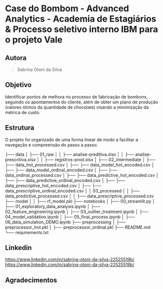 # Case do Bombom - Advanced Analytics - Academia de Estagiários & Processo seletivo interno IBM para o projeto Vale

## Autora

> Sabrina Otoni da Silva

## Objetivo
Identificar pontos de melhora no processo de fabricação de bombons, seguindo os apontamentos do cliente, além de obter um plano de produção (valores ótimos da quantidade de chocolate) visando a minimização da métrica de custo. 

## Estrutura
O projeto foi organizado de uma forma linear de modo a facilitar a navegação e compreensão do passo a passo.

├── data
│   ├── 01_raw
│   │   ├── analise-preditiva.xlsx
│   │   ├── analise-prescritiva.xlsx
│   │   ├── registros-prod.xlsx
│   ├── 02_intermediate
│   ├── ├── data_hot_processed.csv
│   ├── ├── data_model_hot_encoded.csv
│   ├── ├── data_model_ordinal_encoded.csv
│   ├── ├── data_ordinal_processed.csv
│   ├── ├── data_predictive_hot_encoded.csv
│   ├── ├── data_predictive_ordinal_encoded.csv
│   ├── ├── data_prescriptive_hot_encoded.csv
│   ├── ├── data_prescriptive_ordinal_encoded.csv
│   │   03_processed
│   │   ├── data_predictive_processed.csv
│   │   ├── data_prescriptive_processed.csv
├── model
│   │   ├── rf_model.pkl
├── notebooks
│   ├── 00_streamlit.py
│   ├── 01_exploratory_data_analysis.ipynb
│   ├── 02_feature_engineering.ipynb
│   ├── 03_outlier_treatment.ipynb
│   ├── 04_model_validation.ipynb
│   ├── 05_final_process.ipynb
│   ├── 06_data_simulation_DEMO.ipynb
├── preprocessing
│   ├── preprocessor_hot.pkl
│   ├── preprocessor_ordinal.pkl
├── README.md
└── requirements.txt

## Linkedin
https://www.linkedin.com/in/sabrina-otoni-da-silva-22525519b/
https://www.linkedin.com/in/sabrina-otoni-da-silva-22525519b/

## Agradecimentos
